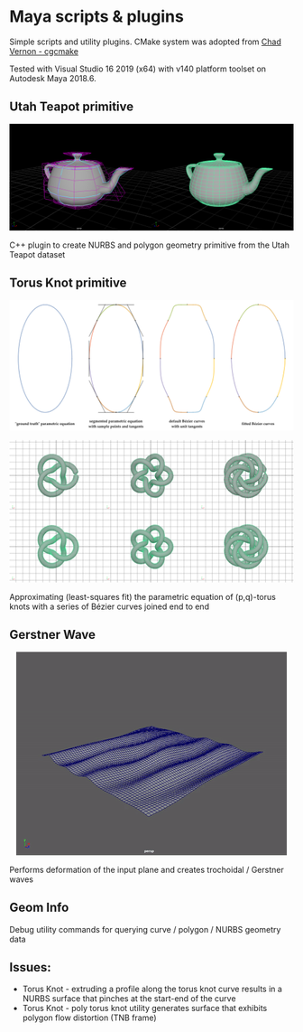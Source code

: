 # Maya scripts & plugins
Simple scripts and utility plugins. CMake system was adopted from [Chad Vernon - cgcmake](https://github.com/chadmv/cgcmake)

Tested with Visual Studio 16 2019 (x64) with v140 platform toolset on Autodesk Maya 2018.6.

## Utah Teapot primitive
<p align="center"><img src="teapot/teapot.png" width="600" /></p>
<p>C++ plugin to create NURBS and polygon geometry primitive from the Utah Teapot dataset</p>

## Torus Knot primitive
<p align="center"><img src="torusknot/parametric_equ_lsfit.png" width="600" /></p>
<p align="center"><img src="torusknot/tk_nurbs_poly.png" width="600" /></p>
<p>Approximating (least-squares fit) the parametric equation of (p,q)-torus knots with a series of Bézier curves joined end to end</p>

## Gerstner Wave
<p align="center"><img src="gerstner_wave/wave_anim.gif" width="480" /></p>
Performs deformation of the input plane and creates trochoidal / Gerstner waves

## Geom Info
Debug utility commands for querying curve / polygon / NURBS geometry data

## Issues:
* Torus Knot - extruding a profile along the torus knot curve results in a NURBS surface that pinches at the start-end of the curve
* Torus Knot - poly torus knot utility generates surface that exhibits polygon flow distortion (TNB frame)
